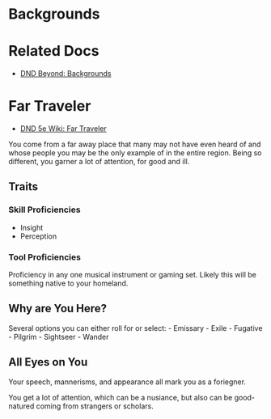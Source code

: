 Backgrounds
===========

# Related Docs

- [DND Beyond: Backgrounds](https://www.dndbeyond.com/backgrounds?srsltid=AfmBOoox3zqcup9BIClxYfM5t7x5F8AALbZdQ8Oflj_dJKcCj6X0M-uB)

# Far Traveler

- [DND 5e Wiki: Far Traveler](https://dnd5e.wikidot.com/background:far-traveler)

You come from a far away place that many may not have even heard of and whose people you may be the only example of in the entire region. Being so different, you garner a lot of attention, for good and ill.

## Traits

### Skill Proficiencies

- Insight
- Perception

### Tool Proficiencies

Proficiency in any one musical instrument or gaming set. Likely this will be something native to your homeland.

## Why are You Here?

Several options you can either roll for or select:
    - Emissary
    - Exile
    - Fugative
    - Pilgrim
    - Sightseer
    - Wander

## All Eyes on You

Your speech, mannerisms, and appearance all mark you as a foriegner.

You get a lot of attention, which can be a nusiance, but also can be good-natured coming from strangers or scholars.


